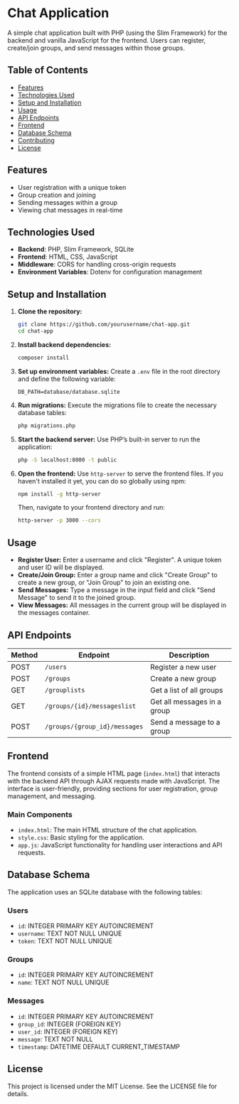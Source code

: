 # Chat Application

A simple chat application built with PHP (using the Slim Framework) for the backend and vanilla JavaScript for the frontend. Users can register, create/join groups, and send messages within those groups.

## Table of Contents
- [Features](#features)
- [Technologies Used](#technologies-used)
- [Setup and Installation](#setup-and-installation)
- [Usage](#usage)
- [API Endpoints](#api-endpoints)
- [Frontend](#frontend)
- [Database Schema](#database-schema)
- [Contributing](#contributing)
- [License](#license)

## Features
- User registration with a unique token
- Group creation and joining
- Sending messages within a group
- Viewing chat messages in real-time

## Technologies Used
- **Backend**: PHP, Slim Framework, SQLite
- **Frontend**: HTML, CSS, JavaScript
- **Middleware**: CORS for handling cross-origin requests
- **Environment Variables**: Dotenv for configuration management

## Setup and Installation

1. **Clone the repository:**

    ```bash
    git clone https://github.com/yourusername/chat-app.git
    cd chat-app
    ```

2. **Install backend dependencies:**

    ```bash
    composer install
    ```

3. **Set up environment variables:** Create a `.env` file in the root directory and define the following variable:

    ```plaintext
    DB_PATH=database/database.sqlite
    ```

4. **Run migrations:** Execute the migrations file to create the necessary database tables:

    ```bash
    php migrations.php
    ```

5. **Start the backend server:** Use PHP’s built-in server to run the application:

    ```bash
    php -S localhost:8000 -t public
    ```

6. **Open the frontend:** Use `http-server` to serve the frontend files. If you haven't installed it yet, you can do so globally using npm:

    ```bash
    npm install -g http-server
    ```

    Then, navigate to your frontend directory and run:

    ```bash
    http-server -p 3000 --cors
    ```

## Usage
- **Register User:** Enter a username and click "Register". A unique token and user ID will be displayed.
- **Create/Join Group:** Enter a group name and click "Create Group" to create a new group, or "Join Group" to join an existing one.
- **Send Messages:** Type a message in the input field and click "Send Message" to send it to the joined group.
- **View Messages:** All messages in the current group will be displayed in the messages container.

## API Endpoints

| Method | Endpoint                          | Description                     |
|--------|-----------------------------------|---------------------------------|
| POST   | `/users`                          | Register a new user            |
| POST   | `/groups`                         | Create a new group             |
| GET    | `/grouplists`                    | Get a list of all groups       |
| GET    | `/groups/{id}/messageslist`      | Get all messages in a group    |
| POST   | `/groups/{group_id}/messages`    | Send a message to a group      |

## Frontend
The frontend consists of a simple HTML page (`index.html`) that interacts with the backend API through AJAX requests made with JavaScript. The interface is user-friendly, providing sections for user registration, group management, and messaging.

### Main Components
- `index.html`: The main HTML structure of the chat application.
- `style.css`: Basic styling for the application.
- `app.js`: JavaScript functionality for handling user interactions and API requests.

## Database Schema
The application uses an SQLite database with the following tables:

### Users
- `id`: INTEGER PRIMARY KEY AUTOINCREMENT
- `username`: TEXT NOT NULL UNIQUE
- `token`: TEXT NOT NULL UNIQUE

### Groups
- `id`: INTEGER PRIMARY KEY AUTOINCREMENT
- `name`: TEXT NOT NULL UNIQUE

### Messages
- `id`: INTEGER PRIMARY KEY AUTOINCREMENT
- `group_id`: INTEGER (FOREIGN KEY)
- `user_id`: INTEGER (FOREIGN KEY)
- `message`: TEXT NOT NULL
- `timestamp`: DATETIME DEFAULT CURRENT_TIMESTAMP

## License
This project is licensed under the MIT License. See the LICENSE file for details.
